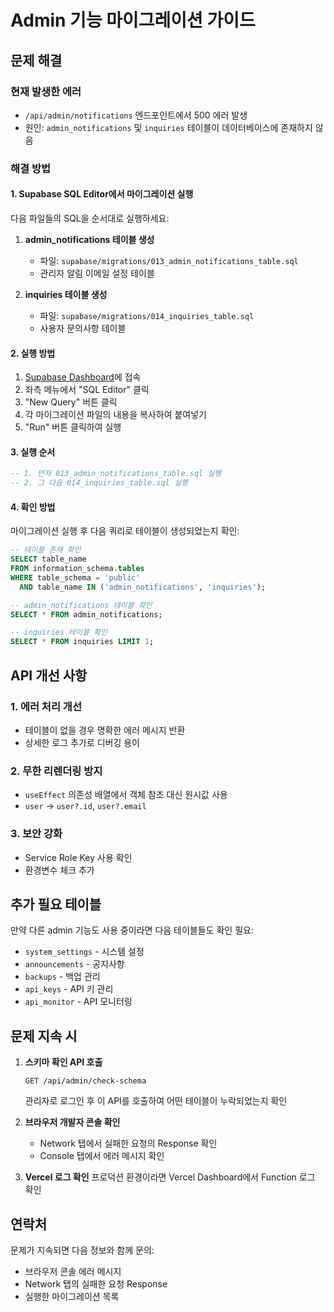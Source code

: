 # Admin 기능 마이그레이션 가이드

## 문제 해결

### 현재 발생한 에러
- `/api/admin/notifications` 엔드포인트에서 500 에러 발생
- 원인: `admin_notifications` 및 `inquiries` 테이블이 데이터베이스에 존재하지 않음

### 해결 방법

#### 1. Supabase SQL Editor에서 마이그레이션 실행

다음 파일들의 SQL을 순서대로 실행하세요:

1. **admin_notifications 테이블 생성**
   - 파일: `supabase/migrations/013_admin_notifications_table.sql`
   - 관리자 알림 이메일 설정 테이블

2. **inquiries 테이블 생성**
   - 파일: `supabase/migrations/014_inquiries_table.sql`
   - 사용자 문의사항 테이블

#### 2. 실행 방법

1. [Supabase Dashboard](https://supabase.com/dashboard/project/tlytjitkokavfhwzedml)에 접속
2. 좌측 메뉴에서 "SQL Editor" 클릭
3. "New Query" 버튼 클릭
4. 각 마이그레이션 파일의 내용을 복사하여 붙여넣기
5. "Run" 버튼 클릭하여 실행

#### 3. 실행 순서

```sql
-- 1. 먼저 013_admin_notifications_table.sql 실행
-- 2. 그 다음 014_inquiries_table.sql 실행
```

#### 4. 확인 방법

마이그레이션 실행 후 다음 쿼리로 테이블이 생성되었는지 확인:

```sql
-- 테이블 존재 확인
SELECT table_name 
FROM information_schema.tables 
WHERE table_schema = 'public' 
  AND table_name IN ('admin_notifications', 'inquiries');

-- admin_notifications 테이블 확인
SELECT * FROM admin_notifications;

-- inquiries 테이블 확인
SELECT * FROM inquiries LIMIT 1;
```

## API 개선 사항

### 1. 에러 처리 개선
- 테이블이 없을 경우 명확한 에러 메시지 반환
- 상세한 로그 추가로 디버깅 용이

### 2. 무한 리렌더링 방지
- `useEffect` 의존성 배열에서 객체 참조 대신 원시값 사용
- `user` → `user?.id`, `user?.email`

### 3. 보안 강화
- Service Role Key 사용 확인
- 환경변수 체크 추가

## 추가 필요 테이블

만약 다른 admin 기능도 사용 중이라면 다음 테이블들도 확인 필요:
- `system_settings` - 시스템 설정
- `announcements` - 공지사항
- `backups` - 백업 관리
- `api_keys` - API 키 관리
- `api_monitor` - API 모니터링

## 문제 지속 시

1. **스키마 확인 API 호출**
   ```
   GET /api/admin/check-schema
   ```
   관리자로 로그인 후 이 API를 호출하여 어떤 테이블이 누락되었는지 확인

2. **브라우저 개발자 콘솔 확인**
   - Network 탭에서 실패한 요청의 Response 확인
   - Console 탭에서 에러 메시지 확인

3. **Vercel 로그 확인**
   프로덕션 환경이라면 Vercel Dashboard에서 Function 로그 확인

## 연락처
문제가 지속되면 다음 정보와 함께 문의:
- 브라우저 콘솔 에러 메시지
- Network 탭의 실패한 요청 Response
- 실행한 마이그레이션 목록